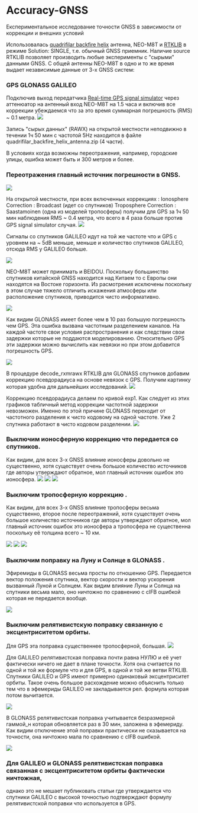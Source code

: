# Accuracy-GNSS
Експериментальное исследование точности GNSS в зависимости от коррекции и внешних условий

Использовалась [quadrifilar backfire helix](http://lea.hamradio.si/~s53mv/navsats/n16.gif)  антенна, NEO-M8T и [RTKLIB](http://www.rtklib.com) в режиме Solution: SINGLE, т.е. обычный GNSS приемник. Наличие source RTKLIB  позволяет производить любые эксперименты с "сырыми" данными GNSS. С общей антенны NEO-M8T в одно и то же время выдает независимые данные от 3-х GNSS систем:
### GPS  GLONASS GALILEO
Подключив выход передатчика [Real-time GPS signal simulator](https://github.com/IvanKor/hrfGPS) через аттенюатор на антенный вход NEO-M8T
на 1.5 часа и включив все коррекции убеждаемся что за это время суммарная погрешность (RMS) ~ 0.1 метра.
![](https://raw.githubusercontent.com/IvanKor/hrfGPS/master/outpu5_2_mhz2.jpg)

Запись "сырых данных" (RAWX) на открытой местности неподвижно в течении 1ч 50 мин с частотой 5Hz  находится в файле quadrifilar_backfire_helix_antenna.zip (4 части).

В условиях когда возможны переотражения, например, городские улицы, ошибка может быть и 300 метров и более.
### Переотражения главный источник погрешности в GNSS.
![](./gps_300m.jpg)

На открытой местности, при всех включенных коррекциях :
Ionosphere  Correction : Broadcast (идет со спутников)
Troposphere Correction : Saastamoinen (одна из моделей тропосферы)
получим для GPS за 1ч 50 мин наблюдения  RMS ~ 0.4 метра, что всего в 4 раза больше против GPS signal simulator случая.
![](./gps_all_ok.jpg)

Сигналы со спутников GALILEO идут на той же частоте что и GPS с уровнем на ~ 5dB меньше, меньше и количество спутников GALILEO,
отсюда RMS у GALILEO больше.

![](./gal_all_ok.jpg)

NEO-M8T может принимать и BEIDOU. Поскольку большинство спутников китайской GNSS находится над Китаем то с Европы они
находятся на Востоке горизонта. Из расмотрения исключены поскольку в этом случае тяжело отличить искажения атмосферы или расположение спутников, приводится чисто информативно.

![](./beyd_all_ok.jpg)

Как видим GLONASS имеет более чем в 10 раз большую погрешность чем GPS. Эта ошибка вызвана частотным разделением каналов.
На каждой частоте свои условия распространения и как следствии свои задержки которые не поддаются моделированию.
Относительно GPS эти задержки можно вычислить как невязки но при этом добавится погрешность GPS.

![](./glo_no_chl_corr.jpg)

В процедуре decode_rxmrawx RTKLIB для GLONASS спутников добавим  коррекцию псевдорадиуса на основе невязок с GPS.
Получим картинку которая удобна для дальнейших исследований.
![](./glo_all_ok.jpg)

Коррекцию псевдорадиуса делаем по кривой exp1.
Как следует из этих графиков табличный метод коррекции частотной задержки невозможен.
Именно по этой причине GLONASS переходит от частотного разделения к чисто кодовому на одной частоте.
Уже 2 спутника работают в чисто кодовом разделении.
![](./glonass_cifb.png)

### Выключим ионосферную коррекцию что передается со спутников.
Как видим, для всех 3-х GNSS влияние ионосферы довольно не существенно,
хотя существует очень большое количество источников где авторы утверждают обратное, мол главный источник ошибок это ионосфера.
![](./gps_iono_off.jpg)
![](./gal_iono_off.jpg)
![](./glo_iono_off.jpg)

### Выключим тропосферную коррекцию .
Как видим, для всех 3-х GNSS влияние тропосферы весьма  существенно, второе после переотражений, хотя существует очень большое количество источников где авторы утверждают обратное, мол главный источник ошибок это ионосфера а тропосфера не существенна поскольку её толщина всего ~ 10 км.

![](./gal_tropo_off.jpg)
![](./gps_tropo_off.jpg)
![](./glo_tropo_off.jpg)

### Выключим поправку на Луну и Солнце в GLONASS .
Эфиремиды в GLONASS весьма просты по отношению GPS. Передается вектор положения спутника, вектор скорости и 
вектор ускорения вызванный Луной и Солнцем. Как видим влияние Луны и Солнца на спутники весьма мало, оно ничтожно по сравнению
с cIFB ошибкой которая не передается вообще. 

![](./glo_sun_moon_correction_off.jpg)

###  Выключим релятивистскую поправку связанную с эксцентриситетом орбиты. 

Для GPS эта поправка существеннее тропосферной, большая.
![](./gps_relativity_correction_off.jpg)

Для GALILEO релятивистская поправка почти равна НУЛЮ и её учет фактически ничего не дает в плане точности.
Хотя она считается по одной и той же формуле что и для GPS, в одной и той же ветви RTKLIB.
Спутники GALILEO и GPS имеют примерно одинаковый эксцентриситет орбиты.
Такое очень большое расхождение можно объяснить только тем что в эфемериды GALILEO не закладывается
рел. формула которая потом вычитается.

![](./gal_relativity_correction_off.jpg)

В GLONASS релятивистская поправка учитывается безразмерной гаммой_н которая обновляется раз в 30 мин, заложена в эфемериду.
Как видим отключение этой поправки практически не сказывается на точности, она ничтожно мала по сравнению с cIFB ошибкой.

![](./glo_relativity_correction_off.jpg)

### Для GALILEO и GLONASS релятивистская поправка связанная с эксцентриситетом орбиты фактически ничтожная,
однако это не мешает публиковать статьи где утверждается что спутники GALILEO с высокой точностью подтверждают 
формулу релятивистской поправки что используется в GPS.
